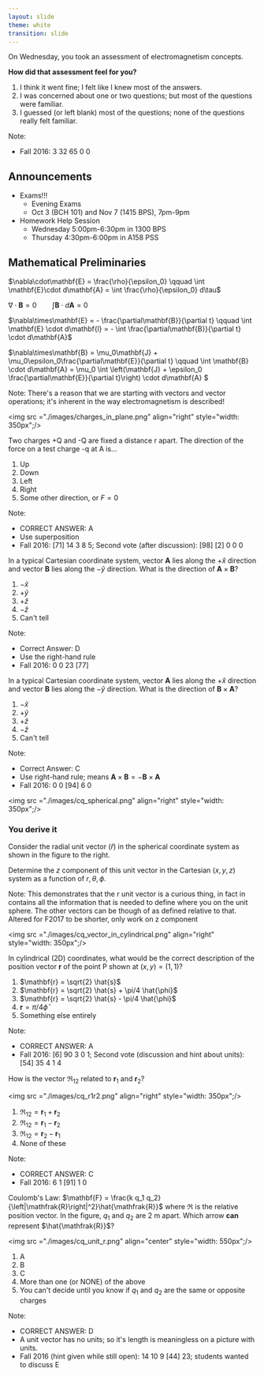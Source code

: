 ```yaml
---
layout: slide
theme: white
transition: slide
---
```


<section data-markdown>

On Wednesday, you took an assessment of electromagnetism concepts.

**How did that assessment feel for you?**

1. I think it went fine; I felt like I knew most of the answers.
2. I was concerned about one or two questions; but most of the questions were familiar.
3. I guessed (or left blank) most of the questions; none of the questions really felt familiar.

Note:
* Fall 2016: 3 32 65 0 0


</section>

<section data-markdown>

## Announcements

* Exams!!!
  * Evening Exams
  * Oct 3 (BCH 101) and Nov 7 (1415 BPS), 7pm-9pm
* Homework Help Session
    * Wednesday 5:00pm-6:30pm in 1300 BPS
    * Thursday 4:30pm-6:00pm in A158 PSS

</section>

<section data-markdown>

## Mathematical Preliminaries

$\nabla\cdot\mathbf{E} = \frac{\rho}{\epsilon_0} \qquad \int \mathbf{E}\cdot d\mathbf{A} = \int \frac{\rho}{\epsilon_0} d\tau$

$\nabla\cdot\mathbf{B} = 0 \qquad \int \mathbf{B} \cdot d\mathbf{A} = 0$

$\nabla\times\mathbf{E} = - \frac{\partial\mathbf{B}}{\partial t} \qquad \int \mathbf{E} \cdot d\mathbf{l} = - \int \frac{\partial\mathbf{B}}{\partial t} \cdot d\mathbf{A}$


$\nabla\times\mathbf{B} = \mu_0\mathbf{J} + \mu_0\epsilon_0\frac{\partial\mathbf{E}}{\partial t} \qquad \int \mathbf{B} \cdot d\mathbf{A} = \mu_0 \int \left(\mathbf{J} + \epsilon_0 \frac{\partial\mathbf{E}}{\partial t}\right) \cdot d\mathbf{A} $

Note:
There's a reason that we are starting with vectors and vector operations; it's inherent in the way electromagnetism is described!
</section>

<section data-markdown>

<img src ="./images/charges_in_plane.png" align="right" style="width: 350px";/>

Two charges +Q and -Q are fixed a distance r apart.  The direction of the force on a test charge -q at  A is...

1. Up
2. Down
3. Left
4. Right
5. Some other direction, or $F = 0$


Note:
* CORRECT ANSWER:  A
* Use superposition
* Fall 2016: [71] 14 3 8 5; Second vote (after discussion): [98] [2] 0 0 0

</section>

<section data-markdown>

In a typical Cartesian coordinate system, vector $\mathbf{A}$ lies along the $+\hat{x}$ direction and vector $\mathbf{B}$ lies along the $-\hat{y}$ direction. What is the direction of $\mathbf{A} \times \mathbf{B}$?

1. $-\hat{x}$
2. $+\hat{y}$
3. $+\hat{z}$
4. $-\hat{z}$
5. Can't tell

Note:
* Correct Answer: D
* Use the right-hand rule
* Fall 2016: 0 0 23 [77]

</section>

<section data-markdown>

In a typical Cartesian coordinate system, vector $\mathbf{A}$ lies along the $+\hat{x}$ direction and vector $\mathbf{B}$ lies along the $-\hat{y}$ direction. What is the direction of $\mathbf{B} \times \mathbf{A}$?

1. $-\hat{x}$
2. $+\hat{y}$
3. $+\hat{z}$
4. $-\hat{z}$
5. Can't tell

Note:
* Correct Answer: C
* Use right-hand rule; means $\mathbf{A} \times \mathbf{B} = - \mathbf{B} \times \mathbf{A}$
* Fall 2016: 0 0 [94] 6 0
</section>

<section data-markdown>

<img src ="./images/cq_spherical.png" align="right" style="width: 350px";/>

### You derive it

Consider the radial unit vector ($\hat{r}$) in the spherical coordinate system as shown in the figure to the right.

Determine the $z$ component of this unit vector in the Cartesian $(x,y,z)$ system as a function of $r,\theta,\phi$.


Note:
This demonstrates that the r unit vector is a curious thing, in fact in contains all the information that is needed to define where you on the unit sphere. The other vectors can be though of as defined relative to that.
Altered for F2017 to be shorter, only work on z component
</section>
<section data-markdown>

<img src ="./images/cq_vector_in_cylindrical.png" align="right" style="width: 350px";/>


In cylindrical (2D) coordinates, what would be the correct description of the position vector $\mathbf{r}$ of the point P shown at $(x,y) = (1, 1)$?

1. $\mathbf{r} = \sqrt{2} \hat{s}$
2. $\mathbf{r} = \sqrt{2} \hat{s} + \pi/4 \hat{\phi}$
3. $\mathbf{r} = \sqrt{2} \hat{s} - \pi/4 \hat{\phi}$
4. $\mathbf{r} = \pi/4 \hat{\phi}$
5. Something else entirely

Note:
* CORRECT ANSWER:  A
* Fall 2016: [6] 90 3 0 1; Second vote (discussion and hint about units): [54] 35 4 1 4

</section>

<section data-markdown>

How is the vector $\mathfrak{R}_{12}$ related to $\mathbf{r}_1$ and  $\mathbf{r}_2$?

<img src ="./images/cq_r1r2.png" align="right" style="width: 350px";/>

1. $\mathfrak{R}_{12} = \mathbf{r}_1 +\mathbf{r}_2$
1. $\mathfrak{R}_{12} = \mathbf{r}_1 - \mathbf{r}_2$
1. $\mathfrak{R}_{12} = \mathbf{r}_2 - \mathbf{r}_1$
4. None of these

Note:
* CORRECT ANSWER:  C
* Fall 2016: 6 1 [91] 1 0


</section>

<section data-markdown>

Coulomb's Law: $\mathbf{F}  = \frac{k q_1 q_2}{\left|\mathfrak{R}\right|^2}\hat{\mathfrak{R}}$ where $\mathfrak{R}$ is the relative position vector. In the figure, $q_1$ and $q_2$ are 2 m apart. Which arrow **can** represent $\hat{\mathfrak{R}}$?

<img src ="./images/cq_unit_r.png" align="center" style="width: 550px";/>

1. A
2. B
3. C
4. More than one (or NONE) of the above
5. You can't decide until you know if $q_1$ and $q_2$ are the same or opposite charges

Note:
* CORRECT ANSWER: D
* A unit vector has no units; so it's length is meaningless on a picture with units.
* Fall 2016 (hint given while still open): 14 10 9 [44] 23; students wanted to discuss E


</section>

